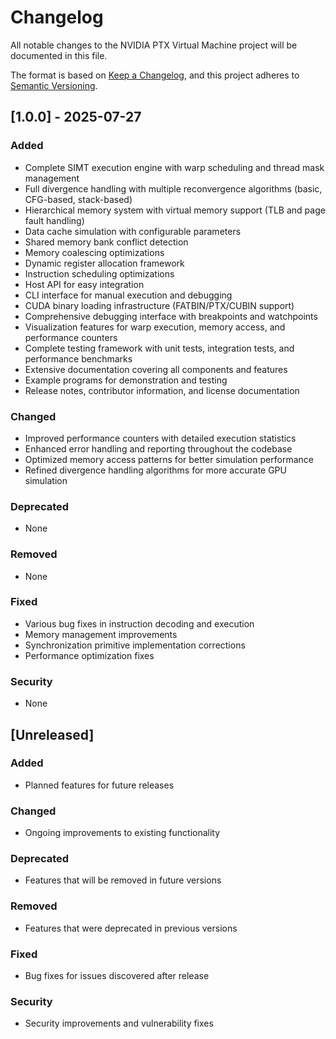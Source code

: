 # Changelog

All notable changes to the NVIDIA PTX Virtual Machine project will be documented in this file.

The format is based on [Keep a Changelog](https://keepachangelog.com/en/1.0.0/),
and this project adheres to [Semantic Versioning](https://semver.org/spec/v2.0.0.html).

## [1.0.0] - 2025-07-27

### Added
- Complete SIMT execution engine with warp scheduling and thread mask management
- Full divergence handling with multiple reconvergence algorithms (basic, CFG-based, stack-based)
- Hierarchical memory system with virtual memory support (TLB and page fault handling)
- Data cache simulation with configurable parameters
- Shared memory bank conflict detection
- Memory coalescing optimizations
- Dynamic register allocation framework
- Instruction scheduling optimizations
- Host API for easy integration
- CLI interface for manual execution and debugging
- CUDA binary loading infrastructure (FATBIN/PTX/CUBIN support)
- Comprehensive debugging interface with breakpoints and watchpoints
- Visualization features for warp execution, memory access, and performance counters
- Complete testing framework with unit tests, integration tests, and performance benchmarks
- Extensive documentation covering all components and features
- Example programs for demonstration and testing
- Release notes, contributor information, and license documentation

### Changed
- Improved performance counters with detailed execution statistics
- Enhanced error handling and reporting throughout the codebase
- Optimized memory access patterns for better simulation performance
- Refined divergence handling algorithms for more accurate GPU simulation

### Deprecated
- None

### Removed
- None

### Fixed
- Various bug fixes in instruction decoding and execution
- Memory management improvements
- Synchronization primitive implementation corrections
- Performance optimization fixes

### Security
- None

## [Unreleased]

### Added
- Planned features for future releases

### Changed
- Ongoing improvements to existing functionality

### Deprecated
- Features that will be removed in future versions

### Removed
- Features that were deprecated in previous versions

### Fixed
- Bug fixes for issues discovered after release

### Security
- Security improvements and vulnerability fixes